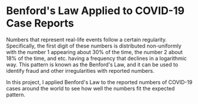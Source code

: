 # Benford's Law Applied to COVID-19 Case Reports #

Numbers that represent real-life events follow a certain regularity. Specifically, the first digit of these numbers is distributed non-uniformly with the number 1 appearing about 30% of the time, the number 2 about 18% of the time, and etc. having a frequency that declines in a logarithmic way. This pattern is known as the Benford's Law, and it can be used to identify fraud and other irregularities with reported numbers.

In this project, I applied Benford's Law to the reported numbers of COVID-19 cases around the world to see how well the numbers fit the expected pattern. 


